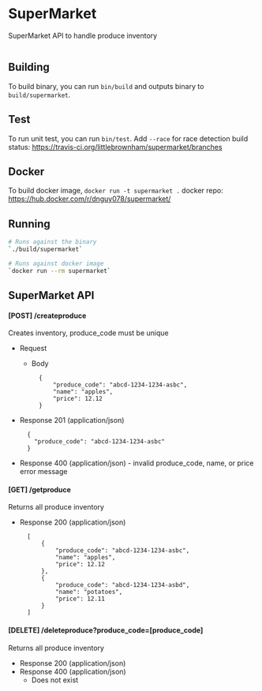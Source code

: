 # SuperMarket
SuperMarket API to handle produce inventory
<p><a class="no-attachment-icon" href="https://travis-ci.org/littlebrownham/supermarket" target="_blank"><img src="https://travis-ci.org/littlebrownham/supermarket.svg?branch=master" alt=""></a></p>


## Building
To build binary, you can run `bin/build` and outputs binary to `build/supermarket`.

## Test
To run unit test, you can run `bin/test`. Add `--race` for race detection
build status: https://travis-ci.org/littlebrownham/supermarket/branches

## Docker
To build docker image, `docker run -t supermarket .`
docker repo: https://hub.docker.com/r/dnguy078/supermarket/

## Running
``` bash
# Runs against the binary
`./build/supermarket`

# Runs against docker image
`docker run --rm supermarket`
```


## SuperMarket API
#### [POST] /createproduce
Creates inventory, produce_code must be unique
+ Request
    + Body

            {
                "produce_code": "abcd-1234-1234-asbc",
                "name": "apples",
                "price": 12.12
            }


+ Response 201 (application/json)

        {
          "produce_code": "abcd-1234-1234-asbc"
        }

+ Response 400 (application/json)
        - invalid produce_code, name, or price error message

#### [GET] /getproduce
Returns all produce inventory
+ Response 200 (application/json)

        [
            {
                "produce_code": "abcd-1234-1234-asbc",
                "name": "apples",
                "price": 12.12
            },
            {
                "produce_code": "abcd-1234-1234-asbd",
                "name": "potatoes",
                "price": 12.11
            }
        ]
#### [DELETE] /deleteproduce?produce_code=[produce_code]
Returns all produce inventory
+ Response 200 (application/json)
+ Response 400 (application/json)
    - Does not exist
